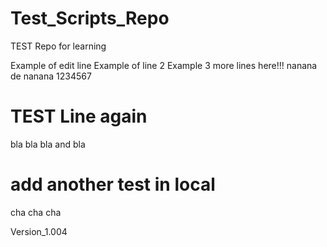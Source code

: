 # Test_Scripts_Repo
TEST Repo for learning


Example of edit line
Example of line 2
Example 3
more lines here!!!
nanana de nanana
1234567

# TEST Line again
bla bla bla and bla

# add another test in local
cha cha cha

Version_1.004

